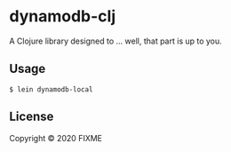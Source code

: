 # dynamodb-clj

A Clojure library designed to ... well, that part is up to you.

## Usage

    $ lein dynamodb-local
    
## License

Copyright © 2020 FIXME
